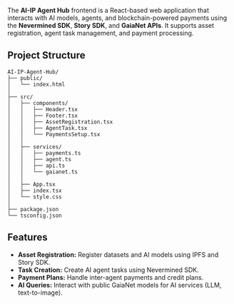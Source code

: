 
The **AI-IP Agent Hub** frontend is a React-based web application that interacts with AI models, agents, and blockchain-powered payments using the **Nevermined SDK**, **Story SDK**, and **GaiaNet APIs**. It supports asset registration, agent task management, and payment processing.


## Project Structure
```
AI-IP-Agent-Hub/
├── public/
│   └── index.html
│
├── src/
│   ├── components/
│   │   ├── Header.tsx
│   │   ├── Footer.tsx
│   │   ├── AssetRegistration.tsx
│   │   ├── AgentTask.tsx
│   │   └── PaymentsSetup.tsx
│   │
│   ├── services/
│   │   ├── payments.ts
│   │   ├── agent.ts
│   │   ├── api.ts
│   │   └── gaianet.ts
│   │
│   ├── App.tsx
│   ├── index.tsx
│   └── style.css
│
├── package.json
└── tsconfig.json
```
## Features
- **Asset Registration:** Register datasets and AI models using IPFS and Story SDK.
- **Task Creation:** Create AI agent tasks using Nevermined SDK.
- **Payment Plans:** Handle inter-agent payments and credit plans.
- **AI Queries:** Interact with public GaiaNet models for AI services (LLM, text-to-image).